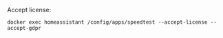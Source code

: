 Accept license:

```
docker exec homeassistant /config/apps/speedtest --accept-license --accept-gdpr
```

